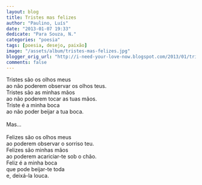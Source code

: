 ```yaml
---
layout: blog
title: Tristes mas felizes
author: "Paulino, Luís"
date: "2013-01-07 19:33"
dedicate: "Para Souza, N."
categories: "poesia"
tags: [poesia, desejo, paixão]
image: "/assets/album/tristes-mas-felizes.jpg"
blogger_orig_url: "http://i-need-your-love-now.blogspot.com/2013/01/tristes-mas-felizes.html"
comments: false
---
```


Tristes são os olhos meus\
ao não poderem observar os olhos teus.\
Tristes são as minhas mãos\
ao não poderem tocar as tuas mãos.\
Triste é a minha boca\
ao não poder beijar a tua boca.\
\
Mas...\
\
Felizes são os olhos meus\
ao poderem observar o sorriso teu.\
Felizes são minhas mãos\
ao poderem acariciar-te sob o chão.\
Feliz é a minha boca\
que pode beijar-te toda\
e, deixá-la louca.
